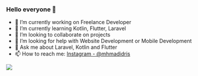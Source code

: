### Hello everyone 👋

- 🔭 I’m currently working on Freelance Developer
- 🌱 I’m currently learning Kotlin, Flutter, Laravel
- 👯 I’m looking to collaborate on projects
- 🤔 I’m looking for help with Website Development or Mobile Development
- 💬 Ask me about Laravel, Kotlin and Flutter
- 📫 How to reach me: [Instagram - @mhmadidris](https://www.instagram.com/mhmadidris/)

<img src="https://github-readme-stats.vercel.app/api?username=mhmadidris&&show_icons=true&title_color=ffffff&icon_color=93CAED&text_color=ffffff&bg_color=454545">
